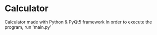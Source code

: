 # Calculator
Calculator made with Python &amp; PyQt5 framework
In order to execute the program, run 'main.py'
